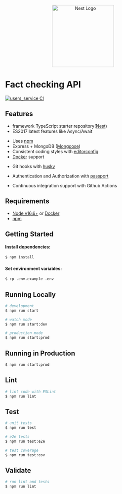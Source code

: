 <p align="center">
  <a href="http://nestjs.com/" target="blank"><img src="https://nestjs.com/img/logo-small.svg" width="200" alt="Nest Logo" /></a>
</p>

# Fact checking API

[![users_service CI](https://github.com/rastislavkopal/nestjs-rest-api-boilerplate-mongoose/actions/workflows/users_service.yml/badge.svg)](https://github.com/rastislavkopal/nestjs-rest-api-boilerplate-mongoose/actions/workflows/users_service.yml)

## Features

- framework TypeScript starter repository([Nest](https://github.com/nestjs/nest))
- ES2017 latest features like Async/Await
<!-- - CORS enabled -->
- Uses [npm](https://www.npmjs.com/)
- Express + MongoDB ([Mongoose](http://mongoosejs.com/))
- Consistent coding styles with [editorconfig](http://editorconfig.org)
- [Docker](https://www.docker.com/) support
<!-- - Uses [helmet](https://github.com/helmetjs/helmet) to set some HTTP headers for security
- Load environment variables from .env files with [dotenv](https://github.com/rolodato/dotenv-safe)
- Request validation with [joi](https://github.com/hapijs/joi)
- Gzip compression with [compression](https://github.com/expressjs/compression)
- Linting with [eslint](http://eslint.org)
- Tests with [mocha](https://mochajs.org), [chai](http://chaijs.com) and [sinon](http://sinonjs.org)
- Code coverage with [istanbul](https://istanbul.js.org) and [coveralls](https://coveralls.io) -->
- Git hooks with [husky](https://github.com/typicode/husky)
<!-- - Logging with [morgan](https://github.com/expressjs/morgan) -->
- Authentication and Authorization with [passport](http://passportjs.org)
<!-- - API documentation generation with [apidoc](http://apidocjs.com) -->
- Continuous integration support with Github Actions
<!-- - Monitoring with [pm2](https://github.com/Unitech/pm2) -->

## Requirements

- [Node v16.6+](https://nodejs.org/en/download/current/) or [Docker](https://www.docker.com/)
- [npm](https://www.npmjs.com/)

## Getting Started

#### Install dependencies:

```bash
$ npm install
```

#### Set environment variables:

```bash
$ cp .env.example .env
```

## Running Locally

```bash
# development
$ npm run start

# watch mode
$ npm run start:dev

# production mode
$ npm run start:prod
```

## Running in Production

```bash
$ npm run start:prod
```

## Lint

```bash
# lint code with ESLint
$ npm run lint
```

## Test

```bash
# unit tests
$ npm run test

# e2e tests
$ npm run test:e2e

# test coverage
$ npm run test:cov
```

## Validate

```bash
# run lint and tests
$ npm run lint
```

<!-- ## Docker

```bash
# run container locally
npm run docker:dev

# run container in production
npm run docker:prod

# run tests
npm run docker:test
``` -->
